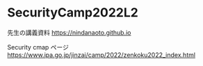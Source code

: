 # SecurityCamp2022L2
先生の講義資料
https://nindanaoto.github.io

Security cmap ページ
https://www.ipa.go.jp/jinzai/camp/2022/zenkoku2022_index.html